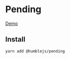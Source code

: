 # Pending

[Demo](https://humblejs.zuhd.org/pkg/pending/demo)

## Install

```
yarn add @humblejs/pending
```
